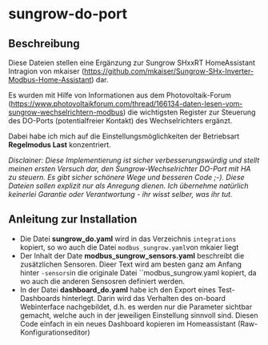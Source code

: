 # sungrow-do-port
## Beschreibung
Diese Dateien stellen eine Ergänzung zur Sungrow SHxxRT HomeAssistant Intragion von mkaiser (https://github.com/mkaiser/Sungrow-SHx-Inverter-Modbus-Home-Assistant) dar.

Es wurden mit Hilfe von Informationen aus dem Photovoltaik-Forum (https://www.photovoltaikforum.com/thread/166134-daten-lesen-vom-sungrow-wechselrichtern-modbus) die wichtigsten Register zur Steuerung des DO-Ports (potentialfreier Kontakt) des Wechselrichters ergänzt.

Dabei habe ich mich auf die Einstellungsmöglichkeiten der Betriebsart **Regelmodus Last** konzentriert.

*Disclainer: Diese Implementierung ist sicher verbesserungswürdig und stellt meinen ersten Versuch dar, den Sungrow-Wechselrichter DO-Port mit HA zu steuern. Es gibt sicher schönere Wege und besseren Code ;-). Diese Dateien sollen explizit nur als Anregung dienen. Ich übernehme natürlich keinerlei Garantie oder Verantwortung - ihr wisst selber, was ihr tut.*

## Anleitung zur Installation

* Die Datei **sungrow_do.yaml** wird in das Verzeichnis ``integrations`` kopiert, so wo auch die Datei ``modbus_sungrow.yaml``von mkaier liegt
* Der Inhalt der Date **modbus_sungrow_sensors.yaml** beschreibt die zusätzlichen Sensoren. Dieer Text wird am besten ganz am Anfang hinter ``-sensors``in die originale Datei ``modbus_sungrow.yaml kopiert, da wo auch die anderen Sensosren definiert werden.
* In der Datei **dashboard_do.yaml** habe ich den Export eines Test-Dashboards hinterlegt. Darin wird das Verhalten des on-board Webinterface nachgebildet, d.h. es werden nur die Parameter sichtbar gemacht, welche auch in der jeweiligen Einstellung sinnvoll sind. Diesen Code einfach in ein neues Dashboard kopieren im Homeassistant (Raw-Konfigurationseditor)


